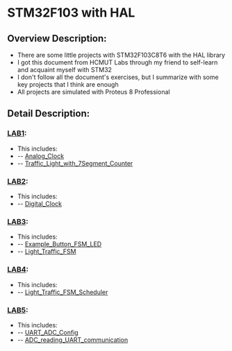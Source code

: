 # STM32F103 with HAL

## Overview Description:
- There are some little projects with STM32F103C8T6 with the HAL library
- I got this document from HCMUT Labs through my friend to self-learn and acquaint myself with STM32
- I don't follow all the document's exercises, but I summarize with some key projects that I think are enough
- All projects are simulated with Proteus 8 Professional

## Detail Description:
### [LAB1](https://github.com/Mojinnn/STM32F103_with_HAL/tree/master/LAB1_HCMUT):
- This includes:
- -- [Analog_Clock](https://github.com/Mojinnn/STM32F103_with_HAL/tree/master/LAB1_HCMUT/Analog_Clock)
- -- [Traffic_Light_with_7Segment_Counter](https://github.com/Mojinnn/STM32F103_with_HAL/tree/master/LAB1_HCMUT/Traffic_Light_with_7Segment_Counter)

### [LAB2](https://github.com/Mojinnn/STM32F103_with_HAL/tree/master/LAB2_HCMUT):
- This includes:
- -- [Digital_Clock](https://github.com/Mojinnn/STM32F103_with_HAL/tree/master/LAB2_HCMUT/Digital_Clock)

### [LAB3](https://github.com/Mojinnn/STM32F103_with_HAL/tree/master/LAB3_HCMUT):
- This includes:
- -- [Example_Button_FSM_LED](https://github.com/Mojinnn/STM32F103_with_HAL/tree/master/LAB3_HCMUT/Example_Button_FSM_LED)
- -- [Light_Traffic_FSM](https://github.com/Mojinnn/STM32F103_with_HAL/tree/master/LAB3_HCMUT/Light_Traffic_FSM)

### [LAB4](https://github.com/Mojinnn/STM32F103_with_HAL/tree/master/LAB4_HCMUT):
- This includes:
- -- [Light_Traffic_FSM_Scheduler](https://github.com/Mojinnn/STM32F103_with_HAL/tree/master/LAB4_HCMUT/Light_Traffic_FSM_Scheduler)

### [LAB5](https://github.com/Mojinnn/STM32F103_with_HAL/tree/master/LAB5_HCMUT):
- This includes:
- -- [UART_ADC_Config](https://github.com/Mojinnn/STM32F103_with_HAL/tree/master/LAB5_HCMUT/UART_ADC_Config)
- -- [ADC_reading_UART_communication](https://github.com/Mojinnn/STM32F103_with_HAL/tree/master/LAB5_HCMUT/ADC_reading_UART_communication)
